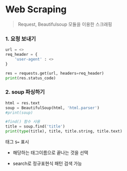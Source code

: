# Web Scraping

> Request, Beautifulsoup 모듈을 이용한 스크래핑



### 1. 요청 보내기

```python
url = <>
req_header = {
    'user-agent' : <>
}

res = requests.get(url, headers=req_header)
print(res.status_code)
```



### 2. soup 파싱하기

```python
html = res.text
soup = BeautifulSoup(html, 'html.parser')
#print(soup)

#find() 함수 사용
title = soup.find('title')
print(type(title), title, title.string, title.text)
```



태그 `$=` 표시 

- 해당하는 태그이름으로 끝나는 것을 선택

- search로 정규표현식 패턴 검색 가능